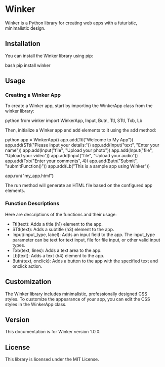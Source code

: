 # Winker

Winker is a Python library for creating web apps with a futuristic, minimalistic design.

## Installation

You can install the Winker library using pip:

bash
pip install winker

## Usage

### Creating a Winker App

To create a Winker app, start by importing the WinkerApp class from the winker library:

python
from winker import WinkerApp, Input, Butn, Ttl, STtl, Txb, Lb

Then, initialize a Winker app and add elements to it using the add method:

python
app = WinkerApp()
app.add(Ttl("Welcome to My App"))
app.add(STtl("Please input your details:"))
app.add(Input("text", "Enter your name"))
app.add(Input("file", "Upload your photo"))
app.add(Input("file", "Upload your video"))
app.add(Input("file", "Upload your audio"))
app.add(Txb("Enter your comments", 4))
app.add(Butn("Submit", "submitFunction()"))
app.add(Lb("This is a sample app using Winker"))

app.run("my_app.html")

The run method will generate an HTML file based on the configured app elements.

### Function Descriptions

Here are descriptions of the functions and their usage:

- Ttl(text): Adds a title (h1) element to the app.
- STtl(text): Adds a subtitle (h3) element to the app.
- Input(input_type, label): Adds an input field to the app. The input_type parameter can be text for text input, file for file input, or other valid input types.
- Txb(text, lines): Adds a text area to the app.
- Lb(text): Adds a text (h4) element to the app.
- Butn(text, onclick): Adds a button to the app with the specified text and onclick action.

## Customization

The Winker library includes minimalistic, professionally designed CSS styles. To customize the appearance of your app, you can edit the CSS styles in the WinkerApp class.

## Version

This documentation is for Winker version 1.0.0.

## License

This library is licensed under the MIT License.

